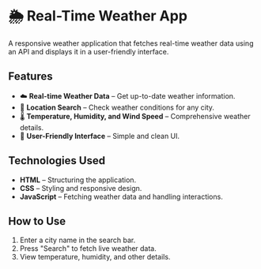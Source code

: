 # 🌦️ Real-Time Weather App

A responsive weather application that fetches real-time weather data using an API and displays it in a user-friendly interface.

## Features

- ☁️ **Real-time Weather Data** – Get up-to-date weather information.
- 📍 **Location Search** – Check weather conditions for any city.
- 🌡️ **Temperature, Humidity, and Wind Speed** – Comprehensive weather details.
- 🎨 **User-Friendly Interface** – Simple and clean UI.

## Technologies Used

- **HTML** – Structuring the application.
- **CSS** – Styling and responsive design.
- **JavaScript** – Fetching weather data and handling interactions.

## How to Use

1. Enter a city name in the search bar.
2. Press "Search" to fetch live weather data.
3. View temperature, humidity, and other details.

